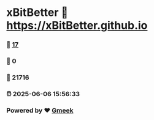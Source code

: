 # xBitBetter :link: https://xBitBetter.github.io 
### :page_facing_up: [17](https://xBitBetter.github.io/tag.html) 
### :speech_balloon: 0 
### :hibiscus: 21716 
### :alarm_clock: 2025-06-06 15:56:33 
### Powered by :heart: [Gmeek](https://github.com/Meekdai/Gmeek)
